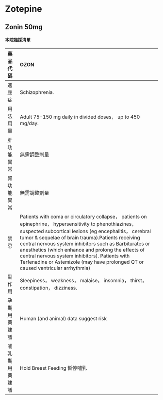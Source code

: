 # Zotepine

## Zonin 50mg

#### 本院臨採清單

| 藥品代碼       | OZON                                                                                                                                                                                                                                                                                                                                                                                                                                                                            |
|:---------------|:--------------------------------------------------------------------------------------------------------------------------------------------------------------------------------------------------------------------------------------------------------------------------------------------------------------------------------------------------------------------------------------------------------------------------------------------------------------------------------|
| 適應症         | Schizophrenia.                                                                                                                                                                                                                                                                                                                                                                                                                                                                  |
| 用法用量       | Adult 75-150 mg daily in divided doses， up to 450 mg/day.                                                                                                                                                                                                                                                                                                                                                                                                                      |
| 肝功能異常     | 無需調整劑量                                                                                                                                                                                                                                                                                                                                                                                                                                                                    |
| 腎功能異常     | 無需調整劑量                                                                                                                                                                                                                                                                                                                                                                                                                                                                    |
| 禁忌           | Patients with coma or circulatory collapse， patients on epinephrine， hypersensitivity to phenothiazines， suspected subcortical lesions (eg encephalitis， cerebral tumor & sequelae of brain trauma).Patients receiving central nervous system inhibitors such as Barbiturates or anesthetics (which enhance and prolong the effects of central nervous system inhibitors). Patients with Terfenadine or Astemizole (may have prolonged QT or caused ventricular arrhythmia) |
| 副作用         | Sleepiness， weakness， malaise， insomnia， thirst， constipation， dizziness.                                                                                                                                                                                                                                                                                                                                                                                                 |
| 孕期用藥建議   | Human (and animal) data suggest risk                                                                                                                                                                                                                                                                                                                                                                                                                                            |
| 哺乳期用藥建議 | Hold Breast Feeding 暫停哺乳                                                                                                                                                                                                                                                                                                                                                                                                                                                    |

